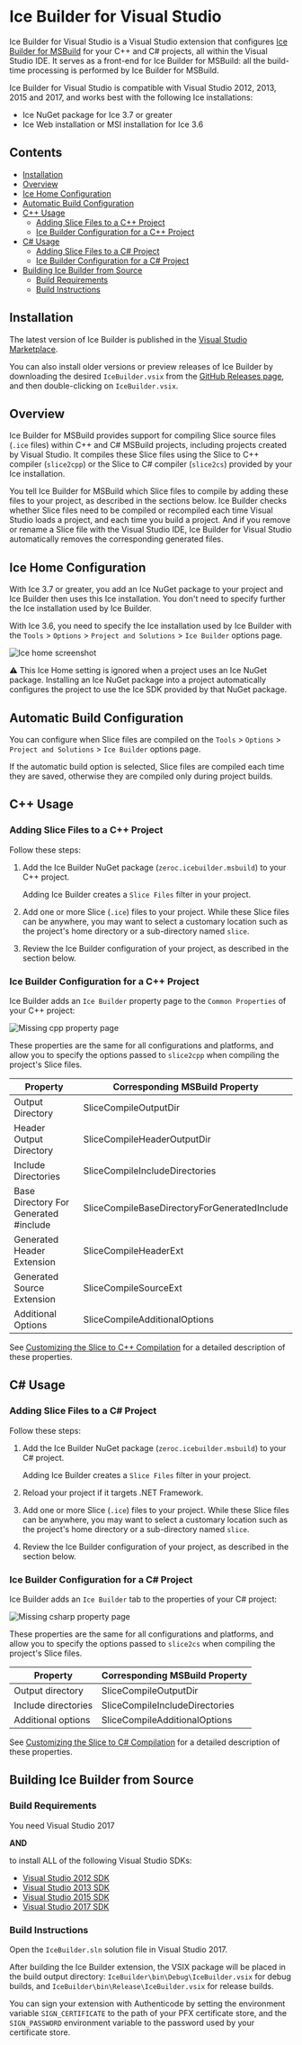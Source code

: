 # Ice Builder for Visual Studio

Ice Builder for Visual Studio is a Visual Studio extension that configures [Ice Builder for MSBuild](https://github.com/zeroc-ice/ice-builder-msbuild) for your C++ and C# projects, all within the Visual Studio IDE. It serves as a front-end for Ice Builder for MSBuild: all the build-time processing is performed by Ice Builder for MSBuild.

Ice Builder for Visual Studio is compatible with Visual Studio 2012, 2013, 2015 and 2017, and works best with the following Ice installations:
 * Ice NuGet package for Ice 3.7 or greater
 * Ice Web installation or MSI installation for Ice 3.6

## Contents

* [Installation](#installation)
* [Overview](#overview)
* [Ice Home Configuration](#ice-home-configuration)
* [Automatic Build Configuration](#automatic-build-configuration)
* [C++ Usage](#c-usage)
  * [Adding Slice Files to a C++ Project](#adding-slice-files-to-a-c-project)
  * [Ice Builder Configuration for a C++ Project](#ice-builder-configuration-for-a-c-project)
* [C# Usage](#c-usage-1)
  * [Adding Slice Files to a C# Project](#adding-slice-files-to-a-c-project-1)
  * [Ice Builder Configuration for a C# Project](#ice-builder-configuration-for-a-c-project-1)
* [Building Ice Builder from Source](#building-ice-builder-from-source)
  * [Build Requirements](#build-requirements)
  * [Build Instructions](#build-instructions)

## Installation

The latest version of Ice Builder is published in the [Visual Studio Marketplace](https://marketplace.visualstudio.com/items?itemName=ZeroCInc.IceBuilder).

You can also install older versions or preview releases of Ice Builder by downloading the desired `IceBuilder.vsix` from the [GitHub Releases page](https://github.com/zeroc-ice/ice-builder-visualstudio/releases), and then double-clicking on `IceBuilder.vsix`.

## Overview

Ice Builder for MSBuild provides support for compiling Slice source files (`.ice` files) within C++ and C# MSBuild projects, including projects created by Visual Studio. It compiles these Slice files using the Slice to C++ compiler (`slice2cpp`) or the Slice to C# compiler (`slice2cs`) provided by your Ice installation.

You tell Ice Builder for MSBuild which Slice files to compile by adding these files to your project, as described in the sections below. Ice Builder checks whether Slice files need to be compiled or recompiled each time Visual Studio loads a project, and each time you build a project. And if you remove or rename a Slice file with the Visual Studio IDE, Ice Builder for Visual Studio automatically removes the corresponding generated files.

## Ice Home Configuration

With Ice 3.7 or greater, you add an Ice NuGet package to your project and Ice Builder then uses this Ice installation. You don't need to specify further the Ice installation used by Ice Builder.

With Ice 3.6, you need to specify the Ice installation used by Ice Builder with the `Tools` > `Options` > `Project and Solutions` > `Ice Builder` options page.

![Ice home screenshot](https://github.com/zeroc-ice/ice-builder-visualstudio/raw/master/Screenshots/vs2015-options.png)

:warning: This Ice Home setting is ignored when a project uses an Ice NuGet package. Installing an Ice NuGet package into a project automatically configures the project to use the Ice SDK provided by that NuGet package.

## Automatic Build Configuration

You can configure when Slice files are compiled on the `Tools` > `Options` > `Project and Solutions` > `Ice Builder` options page. 

If the automatic build option is selected, Slice files are compiled each time they are saved, otherwise they are compiled only during project builds.

## C++ Usage

### Adding Slice Files to a C++ Project

Follow these steps:

1. Add the Ice Builder NuGet package (`zeroc.icebuilder.msbuild`) to your C++ project.

   Adding Ice Builder creates a `Slice Files` filter in your project.

2. Add one or more Slice (`.ice`) files to your project. While these Slice files can be anywhere, you may want to select a customary location such as the project's home directory or a sub-directory named `slice`.

3. Review the Ice Builder configuration of your project, as described in the section below.

### Ice Builder Configuration for a C++ Project

Ice Builder adds an `Ice Builder` property page to the `Common Properties` of your C++ project:

![Missing cpp property page](https://github.com/zeroc-ice/ice-builder-visualstudio/raw/master/Screenshots/cpp-property-page.png)

These properties are the same for all configurations and platforms, and allow you to specify the options passed to `slice2cpp` when compiling the project's Slice files.

| Property                                | Corresponding MSBuild Property               |
| --------------------------------------- | -------------------------------------------- |
| Output Directory                        | SliceCompileOutputDir                        |
| Header Output Directory                 | SliceCompileHeaderOutputDir                  |
| Include Directories                     | SliceCompileIncludeDirectories               |
| Base Directory For Generated #include   | SliceCompileBaseDirectoryForGeneratedInclude |
| Generated Header Extension              | SliceCompileHeaderExt                        | 
| Generated Source Extension              | SliceCompileSourceExt                        | 
| Additional Options                      | SliceCompileAdditionalOptions                |

See [Customizing the Slice to C++ Compilation](https://github.com/zeroc-ice/ice-builder-msbuild/blob/master/README.md#customizing-the-slice-to-c-compilation) for a detailed description of these properties.

## C# Usage

### Adding Slice Files to a C# Project

Follow these steps:

1. Add the Ice Builder NuGet package (`zeroc.icebuilder.msbuild`) to your C# project. 

   Adding Ice Builder creates a `Slice Files` filter in your project.
   
2. Reload your project if it targets .NET Framework.

3. Add one or more Slice (`.ice`) files to your project. While these Slice files can be anywhere, you may want to select a customary location such as the project's home directory or a sub-directory named `slice`.

4. Review the Ice Builder configuration of your project, as described in the section below.

### Ice Builder Configuration for a C# Project

Ice Builder adds an `Ice Builder` tab to the properties of your C# project:

![Missing csharp property page](https://github.com/zeroc-ice/ice-builder-visualstudio/raw/master/Screenshots/csharp-property-page.png)

These properties are the same for all configurations and platforms, and allow you to specify the options passed to `slice2cs` when compiling the project's Slice files.

| Property                                |  Corresponding MSBuild Property |
| --------------------------------------- | --------------------------------|
| Output directory                        | SliceCompileOutputDir           |
| Include directories                     | SliceCompileIncludeDirectories  |
| Additional options                      | SliceCompileAdditionalOptions   | 

See [Customizing the Slice to C# Compilation](https://github.com/zeroc-ice/ice-builder-msbuild/blob/master/README.md#customizing-the-slice-to-c-compilation-1) for a detailed description of these properties.

## Building Ice Builder from Source

### Build Requirements

You need Visual Studio 2017

**AND**

to install ALL of the following Visual Studio SDKs:
- [Visual Studio 2012 SDK](https://www.microsoft.com/en-us/download/details.aspx?id=30668)
- [Visual Studio 2013 SDK](https://www.microsoft.com/en-us/download/details.aspx?id=40758)
- [Visual Studio 2015 SDK](https://msdn.microsoft.com/en-us/library/bb166441.aspx)
- [Visual Studio 2017 SDK](https://docs.microsoft.com/en-us/visualstudio/extensibility/installing-the-visual-studio-sdk)

### Build Instructions

Open the `IceBuilder.sln` solution file in Visual Studio 2017.

After building the Ice Builder extension, the VSIX package will be placed in the build output directory:
`IceBuilder\bin\Debug\IceBuilder.vsix` for debug builds, and `IceBuilder\bin\Release\IceBuilder.vsix`
for release builds.

You can sign your extension with Authenticode by setting the environment variable `SIGN_CERTIFICATE` to
the path of your PFX certificate store, and the `SIGN_PASSWORD` environment variable to the password
used by your certificate store.
